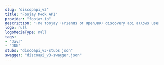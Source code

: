 ```yaml
---
slug: "discopapi_v3"
title: "Foojay Mock API"
provider: "foojay.io"
description: "The foojay (Friends of OpenJDK) discovery api allows users to discover and query for Java packages (jre/jdk) from different distributions."
logo: null
logoMediaType: null
tags:
- "Java"
- "JDK"
stubs: "discoapi_v3-stubs.json"
swagger: "discoapi_v3-swagger.json"
---
```

